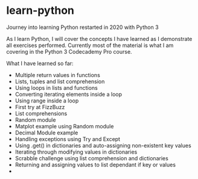 # learn-python
Journey into learning Python restarted in 2020 with Python 3

As I learn Python, I will cover the concepts I have learned as I demonstrate all exercises performed.
Currently most of the material is what I am covering in the Python 3 Codecademy Pro course.

What I have learned so far:

- Multiple return values in functions
- Lists, tuples and list comprehension
- Using loops in lists and functions
- Converting iterating elements inside a loop
- Using range inside a loop
- First try at FizzBuzz
- List comprehensions
- Random module
- Matplot example using Random module
- Decimal Module example
- Handling exceptions using Try and Except
- Using .get() in dictionaries and auto-assigning non-existent key values
- Iterating through modifying values in dictionaries
- Scrabble challenge using list comprehension and dictionaries
- Returning and assigning values to list dependant if key or values
- 
